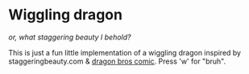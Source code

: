 # Wiggling dragon

_or, what staggering beauty I behold?_

This is just a fun little implementation of a wiggling dragon inspired by staggeringbeauty.com & [dragon bros comic](https://floccinaucinihilipilificationa.tumblr.com/tagged/dragon%20bros). Press 'w' for "bruh".